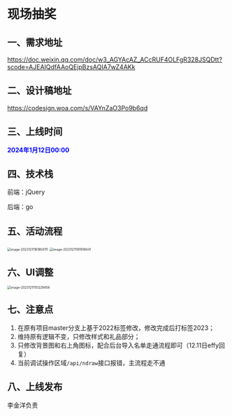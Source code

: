 # 现场抽奖

## 一、需求地址

https://doc.weixin.qq.com/doc/w3_AGYAcAZ_ACcRUF4OLFgR328JSQDtt?scode=AJEAIQdfAAoQEjpBzsAQIA7wZ4AKk



## 二、设计稿地址

https://codesign.woa.com/s/VAYnZaO3Po9b6qd



## 三、上线时间

<font color=blue>**2024年1月12日00:00**</font>



## 四、技术栈

前端：jQuery

后端：go



## 五、活动流程

<img src="https://raw.githubusercontent.com/Rainchen0504/picture/master/202312111619722.png" alt="image-20231211161904111" style="zoom:50%;" />

<img src="https://raw.githubusercontent.com/Rainchen0504/picture/master/202312111819784.png" alt="image-20231211181918441" style="zoom:50%;" />



## 六、UI调整

<img src="https://raw.githubusercontent.com/Rainchen0504/picture/master/202312111512318.png" alt="image-20231211151229454" style="zoom:50%;" />



## 七、注意点

1. 在原有项目master分支上基于2022标签修改，修改完成后打标签2023；
2. 维持原有逻辑不变，只修改样式和礼品部分；
3. 只修改背景图和右上角图标，配合后台导入名单走通流程即可（12.11日effy回复）
4. 当前调试操作区域`/api/ndraw`接口报错，主流程走不通



## 八、上线发布

李金洋负责

